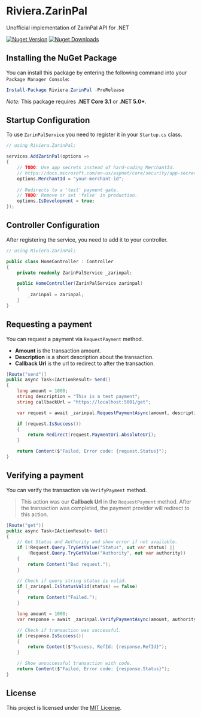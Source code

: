 ﻿# Riviera.ZarinPal
Unofficial implementation of ZarinPal API for .NET

[![Nuget Version][nuget-shield]][nuget]
[![Nuget Downloads][nuget-shield-dl]][nuget]

## Installing the NuGet Package
You can install this package by entering the following command into your `Package Manager Console`:

```powershell
Install-Package Riviera.ZarinPal -PreRelease
```

*Note:* This package requires **.NET Core 3.1** or **.NET 5.0+**.

## Startup Configuration
To use `ZarinPalService` you need to register it in your `Startup.cs` class.

```csharp
// using Riviera.ZarinPal;

services.AddZarinPal(options =>
{
    // TODO: Use app secrets instead of hard-coding MerchantId.
    // https://docs.microsoft.com/en-us/aspnet/core/security/app-secrets
    options.MerchantId = "your-merchant-id";
    
    // Redirects to a 'test' payment gate.
    // TODO: Remove or set 'false' in production.
    options.IsDevelopment = true;
});
```

## Controller Configuration
After registering the service, you need to add it to your controller.

```csharp
// using Riviera.ZarinPal;

public class HomeController : Controller
{
    private readonly ZarinPalService _zarinpal;

    public HomeController(ZarinPalService zarinpal)
    {
        _zarinpal = zarinpal;
    }
}
```

## Requesting a payment
You can request a payment via `RequestPayment` method.

- **Amount** is the transaction amount.
- **Description** is a short description about the transaction.
- **Callback Url** is the url to redirect to after the transaction. 

```csharp
[Route("send")]
public async Task<IActionResult> Send()
{
    long amount = 1000;
    string description = "This is a test payment";
    string callbackUrl = "https://localhost:5001/get";

    var request = await _zarinpal.RequestPaymentAsync(amount, description, new Uri(callbackUrl));

    if (request.IsSuccess())
    {
        return Redirect(request.PaymentUri.AbsoluteUri);
    }

    return Content($"Failed, Error code: {request.Status}");
}
```

## Verifying a payment
You can verify the transaction via `VerifyPayment` method.

> This action was our **Callback Url** in the `RequestPayment` method.
> After the transaction was completed, the payment provider will redirect to this action. 

```csharp
[Route("get")]
public async Task<IActionResult> Get()
{
    // Get Status and Authority and show error if not available.
    if (!Request.Query.TryGetValue("Status", out var status) ||
        !Request.Query.TryGetValue("Authority", out var authority))
    {
        return Content("Bad request.");
    }

    // Check if query string status is valid.
    if (_zarinpal.IsStatusValid(status) == false)
    {
        return Content("Failed.");
    }

    long amount = 1000;
    var response = await _zarinpal.VerifyPaymentAsync(amount, authority);

    // Check if transaction was successful.
    if (response.IsSuccess())
    {
        return Content($"Success, RefId: {response.RefId}");
    }

    // Show unsuccessful transaction with code.
    return Content($"Failed, Error code: {response.Status}");
}
```

## License
This project is licensed under the [MIT License](LICENSE).

[nuget]: https://www.nuget.org/packages/Riviera.ZarinPal
[nuget-shield]: https://img.shields.io/nuget/v/Riviera.ZarinPal.svg?label=Release
[nuget-shield-dl]: https://img.shields.io/nuget/dt/Riviera.ZarinPal?label=Downloads&color=red